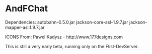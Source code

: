 AndFChat
========

Dependencies:
autobahn-0.5.0.jar
jackson-core-asl-1.9.7.jar
jackson-mapper-asl.1.9.7.jar

ICONS From:
Pawel Kadysz - http://www.177designs.com


This is still a very early beta, running only on the Flist-DevServer.